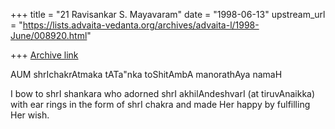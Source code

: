 +++
title = "21 Ravisankar S. Mayavaram"
date = "1998-06-13"
upstream_url = "https://lists.advaita-vedanta.org/archives/advaita-l/1998-June/008920.html"

+++
[Archive link](https://lists.advaita-vedanta.org/archives/advaita-l/1998-June/008920.html)

AUM shrIchakrAtmaka tATa"nka toShitAmbA manorathAya namaH

I bow to shrI shankara who adorned shrI akhilAndeshvarI  (at tiruvAnaikka)
with ear rings in the form of shrI chakra and made Her happy by fulfilling
Her wish.

